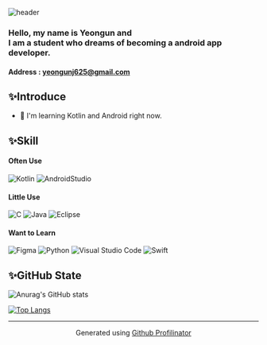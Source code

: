 ![header](https://capsule-render.vercel.app/api?type=waving&color=timeAuto&height=250&text=Android%20Developer%20&fontSize=50&animation=fadeIn&fontAlignY=38&desc=Yeongun%20Jeong&descAlignY=57&descAlign=79)

### Hello, my name is Yeongun and <br>I am a student who dreams of becoming a android app developer.<br>

#### Address : yeongunj625@gmail.com

## ✨Introduce
- 📘 I'm learning Kotlin and Android right now.

## ✨Skill
#### Often Use
<div align>
<img alt="Kotlin" src="https://img.shields.io/badge/Kotlin-239120.svg?&style=for-the-badge&logo=Kotlin&logoColor=white"/>
<img alt="AndroidStudio" src="https://img.shields.io/badge/AndroidStudio-FFFFFF.svg?&style=for-the-badge&logo=AndroidStudio&logoColor=black"/>
</>

#### Little Use
<div align>
<img alt="C" src="https://img.shields.io/badge/C-A8B9CC.svg?&style=for-the-badge&logo=C&logoColor=white"/>
<img alt="Java" src="https://img.shields.io/badge/Java-007396.svg?&style=for-the-badge&logo=Java&logoColor=white"/>
<img alt="Eclipse" src="https://img.shields.io/badge/Eclipse-2C2255.svg?&style=for-the-badge&logo=Eclipse&logoColor=white"/>
</div>

#### Want to Learn  
<div align>  
<img alt="Figma" src="https://img.shields.io/badge/Figma-F24E1E.svg?&style=for-the-badge&logo=Figma&logoColor=white"/>
<img alt="Python" src="https://img.shields.io/badge/Python-3776AB.svg?&style=for-the-badge&logo=Python&logoColor=white"/>
<img alt="Visual Studio Code" src="https://img.shields.io/badge/Visaul Studio Code-007ACC.svg?&style=for-the-badge&logo=Visual Studio Code&logoColor=white"/>
<img alt="Swift" src="https://img.shields.io/badge/Swift-00599C.svg?&style=for-the-badge&logo=Swift&logoColor=white"/>
</div>

## ✨GitHub State
![Anurag's GitHub stats](https://github-readme-stats.vercel.app/api?username=yeongun130&show_icons=true&theme=radical&count_private=true)<br>

[![Top Langs](https://github-readme-stats.vercel.app/api/top-langs/?username=yeongun130&layout=compact)](https://github.com/yeongun130/github-readme-stats)

----

<div align="center">Generated using <a href="https://profilinator.rishav.dev/" target="_blank">Github Profilinator</a></div>

<!--
**youngmin04/youngmin04** is a ✨ _special_ ✨ repository because its `README.md` (this file) appears on your GitHub profile.

Here are some ideas to get you started:

- 🔭 I’m currently working on ...
- 🌱 I’m currently learning ...
- 👯 I’m looking to collaborate on ...
- 🤔 I’m looking for help with ...
- 💬 Ask me about ...
- 📫 How to reach me: ...
- 😄 Pronouns: ...
- ⚡ Fun fact: ...
-->
